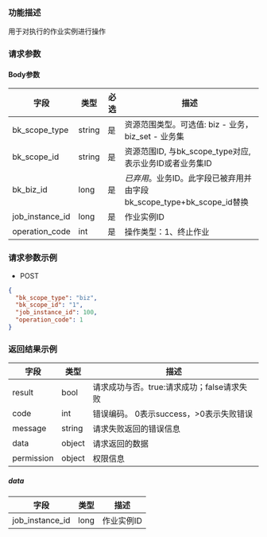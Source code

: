 ### 功能描述

用于对执行的作业实例进行操作

### 请求参数

#### Body参数

| 字段              | 类型     | 必选 | 描述                                                |
|-----------------|--------|----|---------------------------------------------------|
| bk_scope_type   | string | 是  | 资源范围类型。可选值: biz - 业务，biz_set - 业务集                |
| bk_scope_id     | string | 是  | 资源范围ID, 与bk_scope_type对应, 表示业务ID或者业务集ID           |
| bk_biz_id       | long   | 是  | *已弃用*。业务ID。此字段已被弃用并由字段bk_scope_type+bk_scope_id替换 |
| job_instance_id | long   | 是  | 作业实例ID                                            |
| operation_code  | int    | 是  | 操作类型：1、终止作业                                       |

### 请求参数示例

- POST

```json
{
  "bk_scope_type": "biz",
  "bk_scope_id": "1",
  "job_instance_id": 100,
  "operation_code": 1
}
```

### 返回结果示例

| 字段         | 类型     | 描述                         |
|------------|--------|----------------------------|
| result     | bool   | 请求成功与否。true:请求成功；false请求失败 |
| code       | int    | 错误编码。 0表示success，>0表示失败错误  |
| message    | string | 请求失败返回的错误信息                |
| data       | object | 请求返回的数据                    |
| permission | object | 权限信息                       |

##### data

| 字段              | 类型   | 描述     |
|-----------------|------|--------|
| job_instance_id | long | 作业实例ID |
